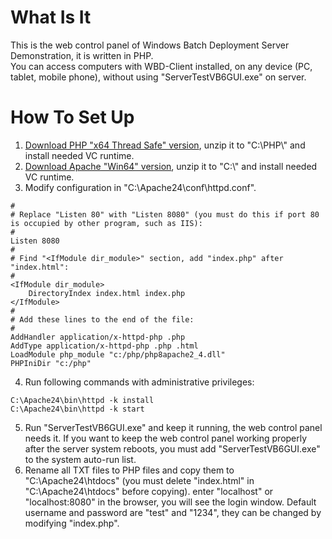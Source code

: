 # What Is It
This is the web control panel of Windows Batch Deployment Server Demonstration, it is written in PHP.   
You can access computers with WBD-Client installed, on any device (PC, tablet, mobile phone), without using "ServerTestVB6GUI.exe" on server.   

# How To Set Up
1. [Download PHP "x64 Thread Safe" version](http://windows.php.net/download), unzip it to "C:\\PHP\\" and install needed VC runtime.   
2. [Download Apache "Win64" version](https://www.apachelounge.com/download), unzip it to "C:\\" and install needed VC runtime.   
3. Modify configuration in "C:\Apache24\conf\httpd.conf".   
```
#
# Replace "Listen 80" with "Listen 8080" (you must do this if port 80 is occupied by other program, such as IIS):
#
Listen 8080
#
# Find "<IfModule dir_module>" section, add "index.php" after "index.html":   
#
<IfModule dir_module>
    DirectoryIndex index.html index.php
</IfModule>
#
# Add these lines to the end of the file:
#
AddHandler application/x-httpd-php .php
AddType application/x-httpd-php .php .html
LoadModule php_module "c:/php/php8apache2_4.dll"
PHPIniDir "c:/php"
```
4. Run following commands with administrative privileges:   
```
C:\Apache24\bin\httpd -k install
C:\Apache24\bin\httpd -k start
```
5. Run "ServerTestVB6GUI.exe" and keep it running, the web control panel needs it. If you want to keep the web control panel working properly after the server system reboots, you must add "ServerTestVB6GUI.exe" to the system auto-run list.  
6. Rename all TXT files to PHP files and copy them to "C:\Apache24\htdocs" (you must delete "index.html" in "C:\Apache24\htdocs" before copying). enter "localhost" or "localhost:8080" in the browser, you will see the login window. Default username and password are "test" and "1234", they can be changed by modifying "index.php".   
